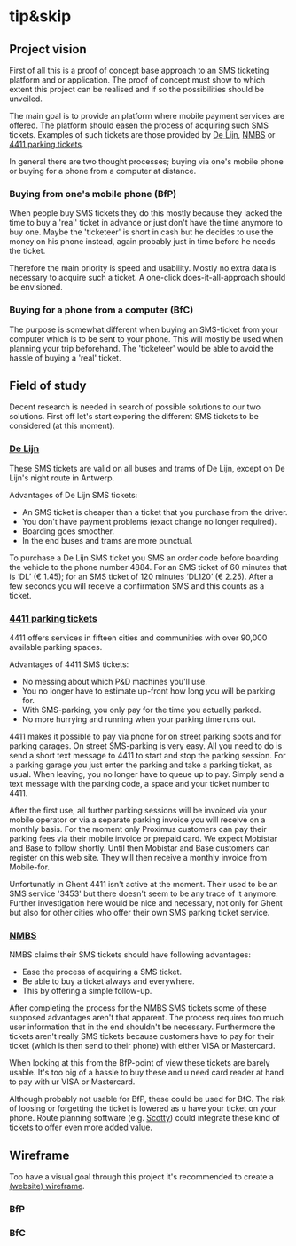 tip&skip
=========
Project vision
--------------
First of all this is a proof of concept base approach to an SMS ticketing platform and or application.
The proof of concept must show to which extent this project can be realised and if so the possibilities
should be unveiled.

The main goal is to provide an platform where mobile payment services are offered. The platform should 
easen the process of acquiring such SMS tickets. Examples of such tickets are those provided by 
[De Lijn](http://www.delijn.be/en/verkooppunten/sms_ticketing_copy.htm), 
[NMBS](http://www.b-rail.be/nat/N/practical/pointsofsale/mobile/index.php) or 
[4411 parking tickets](http://www.4411.be/en/).

In general there are two thought processes; buying via one's mobile phone or buying for a phone from a 
computer at distance.

### Buying from one's mobile phone (BfP)
When people buy SMS tickets they do this mostly because they lacked the time to buy a 'real' ticket in advance
or just don't have the time anymore to buy one. Maybe the 'ticketeer' is short in cash but he decides to use the 
money on his phone instead, again probably just in time before he needs the ticket.

Therefore the main priority is speed and usability. Mostly no extra data is necessary to acquire such a ticket.
A one-click does-it-all-approach should be envisioned.

### Buying for a phone from a computer (BfC)
The purpose is somewhat different when buying an SMS-ticket from your computer which is to be sent to your phone.
This will mostly be used when planning your trip beforehand. The 'ticketeer' would be able to avoid the hassle of 
buying a 'real' ticket.

Field of study
--------------
Decent research is needed in search of possible solutions to our two solutions. First off let's start exporing the
different SMS tickets to be considered (at this moment).

### [De Lijn](http://www.delijn.be/en/verkooppunten/sms_ticketing_copy.htm)
These SMS tickets are valid on all buses and trams of De Lijn, except on De Lijn's night route in Antwerp.

Advantages of De Lijn SMS tickets:
* An SMS ticket is cheaper than a ticket that you purchase from the driver.
* You don't have payment problems (exact change no longer required).
* Boarding goes smoother.
* In the end buses and trams are more punctual.

To purchase a De Lijn SMS ticket you SMS an order code before boarding the vehicle to the phone number 4884. 
For an SMS ticket of 60 minutes that is ‘DL’ (€ 1.45); for an SMS ticket of 120 minutes ‘DL120’ (€ 2.25). After a 
few seconds you will receive a confirmation SMS and this counts as a ticket.

### [4411 parking tickets](http://www.4411.be/en/)
4411 offers services in fifteen cities and communities with over 90,000 available parking spaces.

Advantages of 4411 SMS tickets:
* No messing about which P&D machines you'll use.
* You no longer have to estimate up-front how long you will be parking for.
* With SMS-parking, you only pay for the time you actually parked.
* No more hurrying and running when your parking time runs out.

4411 makes it possible to pay via phone for on street parking spots and for parking garages. On street SMS-parking is very easy. All you need to do is send a short text message to 4411 to start and stop 
the parking session. For a parking garage you just enter the parking and take a parking ticket, as usual. When leaving, you 
no longer have to queue up to pay. Simply send a text message with the parking code, a space and your ticket number to 4411.

After the first use, all further parking sessions will be invoiced via your mobile operator or via a separate parking 
invoice you will receive on a monthly basis. For the moment only Proximus customers can pay their parking fees via their mobile 
invoice or prepaid card. We expect Mobistar and Base to follow shortly. Until then Mobistar and Base customers can 
register on this web site. They will then receive a monthly invoice from Mobile-for.

Unfortunatly in Ghent 4411 isn't active at the moment. Their used to be an SMS service '3453' but there doesn't seem to be any
trace of it anymore. Further investigation here would be nice and necessary, not only for Ghent but also for other cities who
offer their own SMS parking ticket service.

### [NMBS](http://www.b-rail.be/nat/N/practical/pointsofsale/mobile/index.php)
NMBS claims their SMS tickets should have following advantages:
* Ease the process of acquiring a SMS ticket.
* Be able to buy a ticket always and everywhere.
* This by offering a simple follow-up.

After completing the process for the NMBS SMS tickets some of these supposed advantages aren't that apparent. The 
process requires too much user information that in the end shouldn't be necessary. Furthermore the tickets aren't 
really SMS tickets because customers have to pay for their ticket (which is then send to their phone) with either 
VISA or Mastercard.

When looking at this from the BfP-point of view these tickets are barely usable. It's too big of a hassle to buy 
these and u need card reader at hand to pay with ur VISA or Mastercard.

Although probably not usable for BfP, these could be used for BfC. The risk of loosing or forgetting the ticket is 
lowered as u have your ticket on your phone. Route planning software (e.g. [Scotty](http://www.scotty.be)) could 
integrate these kind of tickets to offer even more added value.

Wireframe
---------
Too have a visual goal through this project it's recommended to create a 
[(website) wireframe](http://en.wikipedia.org/wiki/Website_wireframe).

### BfP

### BfC










